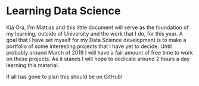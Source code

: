 # Learning Data Science

Kia Ora, I'm Mattias and this little document will serve as the foundation of my learning, outside of University and the work that I do, for this year. A goal that I have set myself for my Data Science development is to make a portfolio of some interesting projects that I have yet to decide. Until probably around March of 2019 I will have a fair amount of free time to work on these projects. As it stands I will hope to dedicate around 2 hours a day learning this material.

If all has gone to plan this should be on GitHub!
